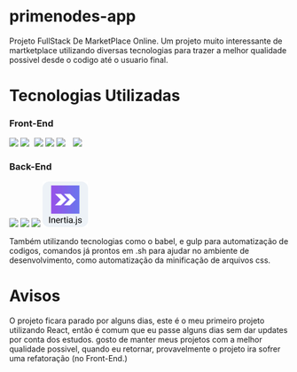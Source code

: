 # primenodes-app
Projeto FullStack De MarketPlace Online.
Um projeto muito interessante de martketplace
utilizando diversas tecnologias para trazer a melhor qualidade possivel
desde o codigo até o usuario final.

# Tecnologias Utilizadas
 ### Front-End
<div class="tech">
  <img src="https://upload.wikimedia.org/wikipedia/commons/6/61/HTML5_logo_and_wordmark.svg" style="width:115px;">
  <img src="https://upload.wikimedia.org/wikipedia/commons/d/d5/CSS3_logo_and_wordmark.svg" style="width:82px;">
  <img src="https://upload.wikimedia.org/wikipedia/commons/9/99/Unofficial_JavaScript_logo_2.svg" style="width:82px;margin-left:5px">
  <img src="https://upload.wikimedia.org/wikipedia/commons/4/4c/Typescript_logo_2020.svg" style="width:82px;margin-rleft:5px">
  <img src="https://upload.wikimedia.org/wikipedia/commons/a/a7/React-icon.svg" style="width:82px;margin-right:5px">
  <img src="https://upload.wikimedia.org/wikipedia/commons/9/96/Sass_Logo_Color.svg" style="width:82px;margin-left:5px">
</div>

### Back-End
<div class="tech">
<img src="https://upload.wikimedia.org/wikipedia/commons/thumb/2/27/PHP-logo.svg/1920px-PHP-logo.svg.png" style="width:130px">
<img src="https://upload.wikimedia.org/wikipedia/commons/9/9a/Laravel.svg" style="width:82px">
<img src="https://www.vectorlogo.zone/logos/mysql/mysql-ar21.svg" style="width:140px">
<img src="https://raw.githubusercontent.com/agungksidik/public-assets/master/logo/inertiajs-logo.png" style="width:82px">
</div>

Também utilizando tecnologias como o babel, e gulp para automatização de codigos, comandos já prontos em .sh para ajudar no ambiente de desenvolvimento, como automatização da minificação de arquivos css.
# Avisos
O projeto ficara parado por alguns dias, este é o meu primeiro projeto utilizando React, então é comum que eu passe alguns dias sem dar updates por conta dos estudos.
gosto de manter meus projetos com a melhor qualidade possivel, quando eu retornar, provavelmente o projeto ira sofrer uma refatoração (no Front-End.)
